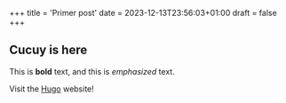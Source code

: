 +++
title = 'Primer post'
date = 2023-12-13T23:56:03+01:00
draft = false
+++
## Cucuy is here

This is **bold** text, and this is *emphasized* text.

Visit the [Hugo](https://gohugo.io) website!